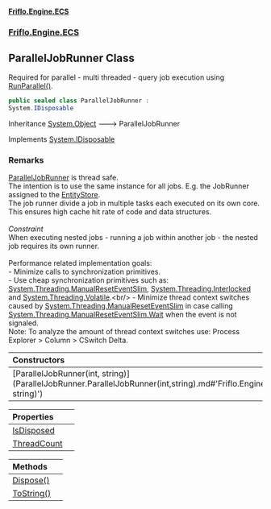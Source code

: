 #### [Friflo.Engine.ECS](index.md#'index')
### [Friflo.Engine.ECS](Friflo.Engine.ECS.md#'Friflo.Engine.ECS')

## ParallelJobRunner Class

Required for parallel - multi threaded - query job execution using [RunParallel()](QueryJob.RunParallel().md#'Friflo.Engine.ECS.QueryJob.RunParallel()').

```csharp
public sealed class ParallelJobRunner :
System.IDisposable
```

Inheritance [System.Object](https://docs.microsoft.com/en-us/dotnet/api/System.Object#'System.Object') &#129106; ParallelJobRunner

Implements [System.IDisposable](https://docs.microsoft.com/en-us/dotnet/api/System.IDisposable#'System.IDisposable')

### Remarks
[ParallelJobRunner](ParallelJobRunner.md#'Friflo.Engine.ECS.ParallelJobRunner') is thread safe.<br/>
            The intention is to use the same instance for all jobs. E.g. the JobRunner assigned to the [EntityStore](EntityStore.md#'Friflo.Engine.ECS.EntityStore').<br/>
            The job runner divide a job in multiple tasks each executed on its own core.<br/>
            This ensures high cache hit rate of code and data structures.<br/><br/><i>Constraint</i><br/>
            When executing nested jobs - running a job within another job - the nested job requires its own runner.<br/><br/>
            Performance related implementation goals:<br/>
            - Minimize calls to synchronization primitives.<br/>
            - Use cheap synchronization primitives such as:
              [System.Threading.ManualResetEventSlim](https://docs.microsoft.com/en-us/dotnet/api/System.Threading.ManualResetEventSlim#'System.Threading.ManualResetEventSlim'), [System.Threading.Interlocked](https://docs.microsoft.com/en-us/dotnet/api/System.Threading.Interlocked#'System.Threading.Interlocked') and [System.Threading.Volatile](https://docs.microsoft.com/en-us/dotnet/api/System.Threading.Volatile#'System.Threading.Volatile').<br/>
            - Minimize thread context switches caused by [System.Threading.ManualResetEventSlim](https://docs.microsoft.com/en-us/dotnet/api/System.Threading.ManualResetEventSlim#'System.Threading.ManualResetEventSlim') in case calling
              [System.Threading.ManualResetEventSlim.Wait](https://docs.microsoft.com/en-us/dotnet/api/System.Threading.ManualResetEventSlim.Wait#'System.Threading.ManualResetEventSlim.Wait') when the event is not signaled.<br/>
            Note: To analyze the amount of thread context switches use: Process Explorer > Column > CSwitch Delta.

| Constructors | |
| :--- | :--- |
| [ParallelJobRunner(int, string)](ParallelJobRunner.ParallelJobRunner(int,string).md#'Friflo.Engine.ECS.ParallelJobRunner.ParallelJobRunner(int, string)') | |

| Properties | |
| :--- | :--- |
| [IsDisposed](ParallelJobRunner.IsDisposed.md#'Friflo.Engine.ECS.ParallelJobRunner.IsDisposed') | |
| [ThreadCount](ParallelJobRunner.ThreadCount.md#'Friflo.Engine.ECS.ParallelJobRunner.ThreadCount') | |

| Methods | |
| :--- | :--- |
| [Dispose()](ParallelJobRunner.Dispose().md#'Friflo.Engine.ECS.ParallelJobRunner.Dispose()') | |
| [ToString()](ParallelJobRunner.ToString().md#'Friflo.Engine.ECS.ParallelJobRunner.ToString()') | |
